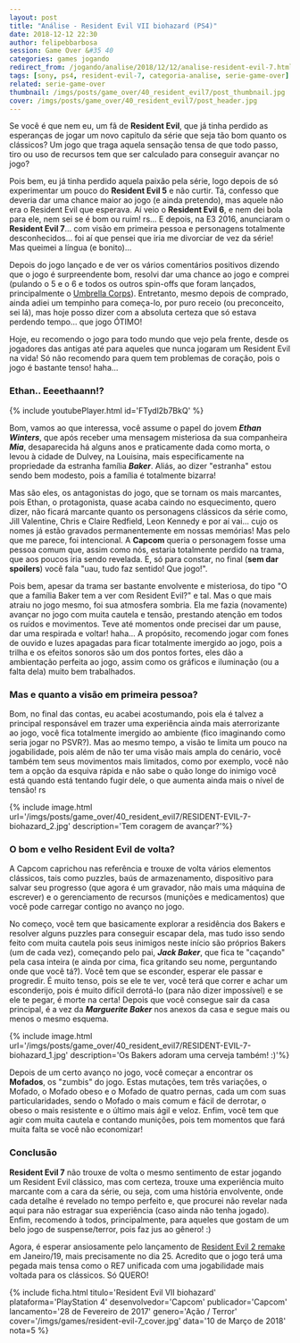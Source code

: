 ```yaml
---
layout: post
title: "Análise - Resident Evil VII biohazard (PS4)"
date: 2018-12-12 22:30
author: felipebbarbosa
session: Game Over &#35 40
categories: games jogando
redirect_from: /jogando/analise/2018/12/12/analise-resident-evil-7.html
tags: [sony, ps4, resident-evil-7, categoria-analise, serie-game-over]
related: serie-game-over
thumbnail: /imgs/posts/game_over/40_resident_evil7/post_thumbnail.jpg
cover: /imgs/posts/game_over/40_resident_evil7/post_header.jpg
---
```


Se você é que nem eu, um fã de **Resident Evil**, que já tinha perdido as esperanças de jogar um novo capitulo da série que seja tão bom quanto os clássicos? Um jogo que traga aquela sensação tensa de que todo passo, tiro ou uso de recursos tem que ser calculado para conseguir avançar no jogo?

Pois bem, eu já tinha perdido aquela paixão pela série, logo depois de só experimentar um pouco do **Resident Evil 5** e não curtir. Tá, confesso que deveria dar uma chance maior ao jogo (e ainda pretendo), mas aquele não era o Resident Evil que esperava. Aí veio o **Resident Evil 6**, e nem dei bola para ele, nem sei se é bom ou ruim! rs... E depois, na E3 2016, anunciaram o **Resident Evil 7**... com visão em primeira pessoa e personagens totalmente desconhecidos... foi aí que pensei que iria me divorciar de vez da série! Mas queimei a língua (e bonito)...

<!--more-->

Depois do jogo lançado e de ver os vários comentários positivos dizendo que o jogo é surpreendente bom, resolvi dar uma chance ao jogo e comprei (pulando o 5 e o 6 e todos os outros spin-offs que foram lançados, principalmente o [Umbrella Corps](http://www.capcom.co.jp/bioUC/)). Entretanto, mesmo depois de comprado, ainda adiei um tempinho para começa-lo, por puro receio (ou preconceito, sei lá), mas hoje posso dizer com a absoluta certeza que só estava perdendo tempo... que jogo ÓTIMO!

Hoje, eu recomendo o jogo para todo mundo que vejo pela frente, desde os jogadores das antigas até para aqueles que nunca jogaram um Resident Evil na vida! Só não recomendo para quem tem problemas de coração, pois o jogo é bastante tenso! haha...

### Ethan.. Eeeethaann!?

{% include youtubePlayer.html id='FTydl2b7BkQ' %}

Bom, vamos ao que interessa, você assume o papel do jovem **_Ethan Winters_**, que após receber uma mensagem misteriosa da sua companheira **_Mia_**, desaparecida há alguns anos e praticamente dada como morta, o levou à cidade de Dulvey, na Louisina, mais especificamente na propriedade da estranha família **_Baker_**. Aliás, ao dizer "estranha" estou sendo bem modesto, pois a família é totalmente bizarra!

Mas são eles, os antagonistas do jogo, que se tornam os mais marcantes, pois Ethan, o protagonista, quase acaba caindo no esquecimento, quero dizer, não ficará marcante quanto os personagens clássicos da série como, Jill Valentine, Chris e Claire Redfield, Leon Kennedy e por aí vai... cujo os nomes já estão gravados permanentemente em nossas memórias! Mas pelo que me parece, foi intencional. A **Capcom** queria o personagem fosse uma pessoa comum que, assim como nós, estaria totalmente perdido na trama, que aos poucos iria sendo revelada. E, só para constar, no final (**sem dar spoilers**) você fala "uau, tudo faz sentido! Que jogo!".

Pois bem, apesar da trama ser bastante envolvente e misteriosa, do tipo "O que a família Baker tem a ver com Resident Evil?" e tal. Mas o que mais atraiu no jogo mesmo, foi sua atmosfera sombria. Ela me fazia (novamente) avançar no jogo com muita cautela e tensão, prestando atenção em todos os ruídos e movimentos. Teve até momentos onde precisei dar um pause, dar uma respirada e voltar! haha... A propósito, recomendo jogar com fones de ouvido e luzes apagadas para ficar totalmente imergido ao jogo, pois a trilha e os efeitos sonoros são um dos pontos fortes, eles dão a ambientação perfeita ao jogo, assim como os gráficos e iluminação (ou a falta dela) muito bem trabalhados.

### Mas e quanto a visão em primeira pessoa?

Bom, no final das contas, eu acabei acostumando, pois ela é talvez a principal responsável em trazer uma experiência ainda mais aterrorizante ao jogo, você fica totalmente imergido ao ambiente (fico imaginando como seria jogar no PSVR?). Mas ao mesmo tempo, a visão te limita um pouco na jogabilidade, pois além de não ter uma visão mais ampla do cenário, você também tem seus movimentos mais limitados, como por exemplo, você não tem a opção da esquiva rápida e não sabe o quão longe do inimigo você está quando está tentando fugir dele, o que aumenta ainda mais o nível de tensão! rs

{% include image.html
  url='/imgs/posts/game_over/40_resident_evil7/RESIDENT-EVIL-7-biohazard_2.jpg'
  description='Tem coragem de avançar?'%}

### O bom e velho Resident Evil de volta?

A Capcom caprichou nas referência e trouxe de volta vários elementos clássicos, tais como puzzles, baús de armazenamento, dispositivo para salvar seu progresso (que agora é um gravador, não mais uma máquina de escrever) e o gerenciamento de recursos (munições e medicamentos) que você pode carregar contigo no avanço no jogo.

No começo, você tem que basicamente explorar a residência dos Bakers e resolver alguns puzzles para conseguir escapar dela, mas tudo isso sendo feito com muita cautela pois seus inimigos neste início são próprios Bakers (um de cada vez), começando pelo pai, **_Jack Baker_**, que fica te "caçando" pela casa inteira (e ainda por cima, fica gritando seu nome, perguntando onde que você tá?). Você tem que se esconder, esperar ele passar e progredir. É muito tenso, pois se ele te ver, você terá que correr e achar um esconderijo, pois é muito difícil derrotá-lo (para não dizer impossível) e se ele te pegar, é morte na certa! Depois que você consegue sair da casa principal, é a vez da **_Marguerite Baker_** nos anexos da casa e segue mais ou menos o mesmo esquema.

{% include image.html
  url='/imgs/posts/game_over/40_resident_evil7/RESIDENT-EVIL-7-biohazard_1.jpg'
  description='Os Bakers adoram uma cerveja também! :)'%}

Depois de um certo avanço no jogo, você começar a encontrar os **Mofados**, os "zumbis" do jogo. Estas mutações, tem três variações, o Mofado, o Mofado obeso e o Mofado de quatro pernas, cada um com suas particularidades, sendo o Mofado o mais comum e fácil de derrotar, o obeso o mais resistente e o último mais ágil e veloz. Enfim, você tem que agir com muita cautela e contando munições, pois tem momentos que fará muita falta se você não economizar!

### Conclusão

**Resident Evil 7** não trouxe de volta o mesmo sentimento de estar jogando um Resident Evil clássico, mas com certeza, trouxe uma experiência muito marcante com a cara da série, ou seja, com uma história envolvente, onde cada detalhe é revelado no tempo perfeito e, que procurei não revelar nada aqui para não estragar sua experiência (caso ainda não tenha jogado). Enfim, recomendo à todos, principalmente, para aqueles que gostam de um belo jogo de suspense/terror, pois faz jus ao gênero! :)

Agora, é esperar ansiosamente pelo lançamento de [Resident Evil 2 remake](http://www.residentevil2.com/us/) em Janeiro/19, mais precisamente no dia 25. Acredito que o jogo terá uma pegada mais tensa como o RE7 unificada com uma jogabilidade mais voltada para os clássicos. Só QUERO!

{% include ficha.html
  titulo='Resident Evil VII biohazard'
  plataforma='PlayStation 4'
  desenvolvedor='Capcom'
  publicador='Capcom'
  lancamento='28 de Fevereiro de 2017'
  genero='Ação / Terror'
  cover='/imgs/games/resident-evil-7_cover.jpg'
  data='10 de Março de 2018'
  nota=5 %}
